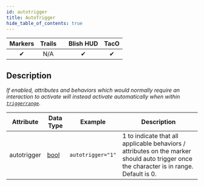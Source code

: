 ```yaml
---
id: autotrigger
title: AutoTrigger
hide_table_of_contents: true
---
```


| Markers | Trails | | Blish HUD | TacO |
|-|-|-|-|-|
| <center>✔</center> | <center>N/A</center> | | <center>✔</center> | <center>✔</center> |

## Description

*If enabled, attributes and behaviors which would normally require an interaction to activate will instead activate automatically when within [`triggerrange`](triggerrange).*

| Attribute | Data Type | Example | Description |
|-|-|-|-|
| autotrigger | [bool](../datatypes/bool) | `autotrigger="1"` | 1 to indicate that all applicable behaviors / attributes on the marker should auto trigger once the character is in range. Default is 0. |